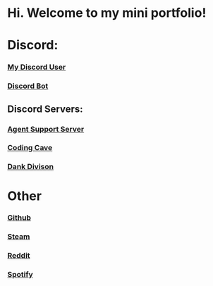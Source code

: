 # Hi. Welcome to my mini portfolio!


# Discord:

### [My Discord User](https://discordapp.com/users/491991197330440193)
### [Discord Bot](https://discord.com/oauth2/authorize?client_id=778917364091453460&scope=bot&permissions)
## Discord Servers:
### [Agent Support Server](https://discord.gg/eDte7UX3sv)
### [Coding Cave](https://discord.gg/dBeVfHrzYC)
### [Dank Divison](https://discord.gg/KdRWt5y6XN)


# Other
### [Github](https://github.com/fxrmer)
### [Steam](https://steamcommunity.com/id/fxrmer/)
### [Reddit](https://www.reddit.com/user/FormerNewt67603)
### [Spotify](https://open.spotify.com/user/0ts13ah5ytnna7ilf5rs2d5ts)
